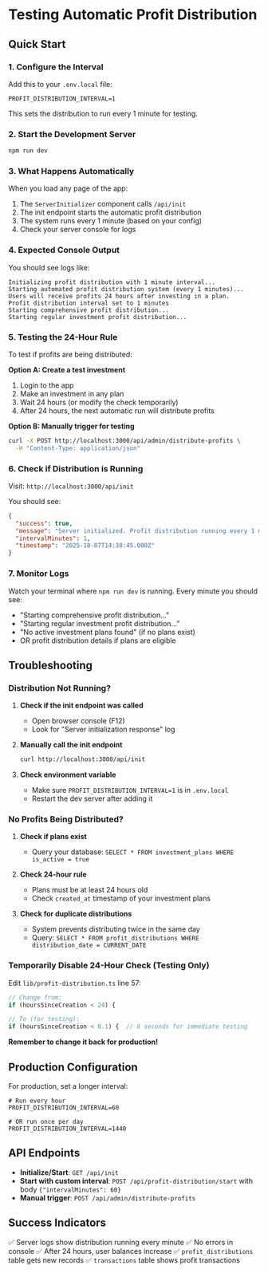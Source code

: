 # Testing Automatic Profit Distribution

## Quick Start

### 1. Configure the Interval

Add this to your `.env.local` file:
```env
PROFIT_DISTRIBUTION_INTERVAL=1
```
This sets the distribution to run every 1 minute for testing.

### 2. Start the Development Server

```bash
npm run dev
```

### 3. What Happens Automatically

When you load any page of the app:
1. The `ServerInitializer` component calls `/api/init`
2. The init endpoint starts the automatic profit distribution
3. The system runs every 1 minute (based on your config)
4. Check your server console for logs

### 4. Expected Console Output

You should see logs like:
```
Initializing profit distribution with 1 minute interval...
Starting automated profit distribution system (every 1 minutes)...
Users will receive profits 24 hours after investing in a plan.
Profit distribution interval set to 1 minutes
Starting comprehensive profit distribution...
Starting regular investment profit distribution...
```

### 5. Testing the 24-Hour Rule

To test if profits are being distributed:

**Option A: Create a test investment**
1. Login to the app
2. Make an investment in any plan
3. Wait 24 hours (or modify the check temporarily)
4. After 24 hours, the next automatic run will distribute profits

**Option B: Manually trigger for testing**
```bash
curl -X POST http://localhost:3000/api/admin/distribute-profits \
  -H "Content-Type: application/json"
```

### 6. Check if Distribution is Running

Visit: `http://localhost:3000/api/init`

You should see:
```json
{
  "success": true,
  "message": "Server initialized. Profit distribution running every 1 minutes.",
  "intervalMinutes": 1,
  "timestamp": "2025-10-07T14:38:45.000Z"
}
```

### 7. Monitor Logs

Watch your terminal where `npm run dev` is running. Every minute you should see:
- "Starting comprehensive profit distribution..."
- "Starting regular investment profit distribution..."
- "No active investment plans found" (if no plans exist)
- OR profit distribution details if plans are eligible

## Troubleshooting

### Distribution Not Running?

1. **Check if the init endpoint was called**
   - Open browser console (F12)
   - Look for "Server initialization response" log

2. **Manually call the init endpoint**
   ```bash
   curl http://localhost:3000/api/init
   ```

3. **Check environment variable**
   - Make sure `PROFIT_DISTRIBUTION_INTERVAL=1` is in `.env.local`
   - Restart the dev server after adding it

### No Profits Being Distributed?

1. **Check if plans exist**
   - Query your database: `SELECT * FROM investment_plans WHERE is_active = true`

2. **Check 24-hour rule**
   - Plans must be at least 24 hours old
   - Check `created_at` timestamp of your investment plans

3. **Check for duplicate distributions**
   - System prevents distributing twice in the same day
   - Query: `SELECT * FROM profit_distributions WHERE distribution_date = CURRENT_DATE`

### Temporarily Disable 24-Hour Check (Testing Only)

Edit `lib/profit-distribution.ts` line 57:
```typescript
// Change from:
if (hoursSinceCreation < 24) {

// To (for testing):
if (hoursSinceCreation < 0.1) {  // 6 seconds for immediate testing
```

**Remember to change it back for production!**

## Production Configuration

For production, set a longer interval:

```env
# Run every hour
PROFIT_DISTRIBUTION_INTERVAL=60

# OR run once per day
PROFIT_DISTRIBUTION_INTERVAL=1440
```

## API Endpoints

- **Initialize/Start**: `GET /api/init`
- **Start with custom interval**: `POST /api/profit-distribution/start` with body `{"intervalMinutes": 60}`
- **Manual trigger**: `POST /api/admin/distribute-profits`

## Success Indicators

✅ Server logs show distribution running every minute
✅ No errors in console
✅ After 24 hours, user balances increase
✅ `profit_distributions` table gets new records
✅ `transactions` table shows profit transactions

